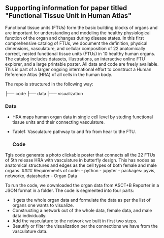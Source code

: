 ## Supporting information for paper titled "Functional Tissue Unit in Human Atlas"

Functional tissue units (FTUs) form the basic building blocks of organs and are important for understanding and modeling the healthy physiological function of the organ and changes during disease states. In this first comprehensive catalog of FTUs, we document the definition, physical dimensions, vasculature, and cellular composition of 22 anatomically correct, nested functional tissue units (FTUs) in 10 healthy human organs. The catalog includes datasets, illustrations, an interactive online FTU explorer, and a large printable poster. All data and code are freely available. This is part of a larger ongoing international effort to construct a Human Reference Atlas (HRA) of all cells in the human body.

The repo is structured in the following way:

├── code
├── data
├── visualization

  ### Data

- HRA maps human organ data in single cell level by studing functional tissue units and their connecting vasculature.
- Table1: Vasculature pathway to and fro from hear to the FTU.

  
  ### Code

Tgis code generate a photo clickable poster that connects all the 22 FTUs of 5th release HRA with vasculature in butterfly design. This has nodes as anatomical structures and edges as the cell types of both female and male organs.
    #### Requirements of code:
    - python
    - jupyter
    - packages: pyvis, networkx, datashader
    - Organ Data

To run the code, we downloaded the organ data from ASCT+B Reporter in a JSON format in a folder. 
The code is segmented into four parts:
- It gets the whole organ data and formulate the data as per the list of organs one wants to visualize.
- Constructing a network out of the whole data, female data, and male data individually.
- Add the vasculature to the network we built in first two steps.
- Beautify or filter the visualization per the connections we have from the vasculature data.



  
    
